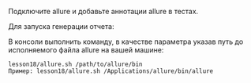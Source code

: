 Подключите allure и добавьте аннотации allure в тестах.

Для запуска генерации отчета:

В консоли выполнить команду, в качестве параметра указав путь до исполняемого файла allure на вашей машине:

```
lesson18/allure.sh /path/to/allure/bin
Пример: lesson18/allure.sh /Applications/allure/bin/allure
```
